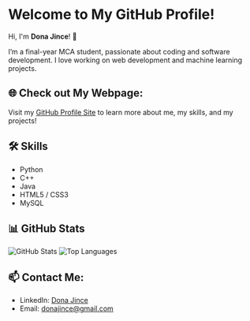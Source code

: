 # Welcome to My GitHub Profile!

Hi, I'm **Dona Jince**! 👋

I’m a final-year MCA student, passionate about coding and software development. I love working on web development and machine learning projects.

## 🌐 Check out My Webpage:
Visit my [GitHub Profile Site](https://donajince.github.io/readme/) to learn more about me, my skills, and my projects!

## 🛠 Skills
- Python
- C++
- Java
- HTML5 / CSS3
- MySQL

## 📊 GitHub Stats
![GitHub Stats](https://github-readme-stats.vercel.app/api?username=DonaJince&show_icons=true&theme=radical)
![Top Languages](https://github-readme-stats.vercel.app/api/top-langs/?username=DonaJince&layout=compact&theme=radical)

## 📫 Contact Me:
- LinkedIn: [Dona Jince](https://www.linkedin.com/in/donajince/)
- Email: [donajince@gmail.com](mailto:donajince@gmail.com)
